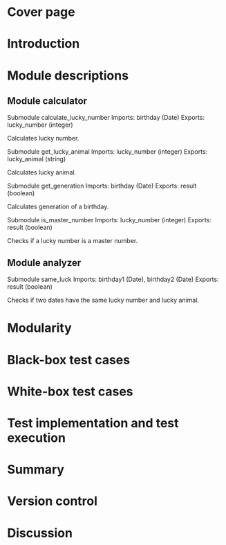 # Cover page

# Introduction

# Module descriptions

## Module calculator

Submodule calculate_lucky_number
Imports: birthday (Date)
Exports: lucky_number (integer)

Calculates lucky number.

Submodule get_lucky_animal
Imports: lucky_number (integer)
Exports: lucky_animal (string)

Calculates lucky animal.

Submodule get_generation
Imports: birthday (Date)
Exports: result (boolean)

Calculates generation of a birthday.

Submodule is_master_number
Imports: lucky_number (integer)
Exports: result (boolean)

Checks if a lucky number is a master number.

## Module analyzer

Submodule same_luck
Imports: birthday1 (Date), birthday2 (Date)
Exports: result (boolean)

Checks if two dates have the same lucky number and lucky animal.


# Modularity

# Black-box test cases

# White-box test cases

# Test implementation and test execution

# Summary

# Version control

# Discussion
